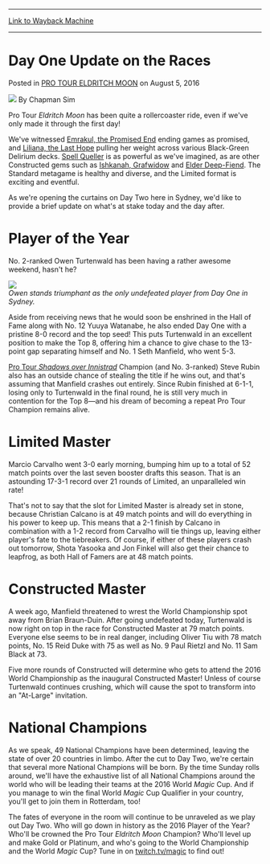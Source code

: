 
---
[Link to Wayback Machine](https://web.archive.org/web/20160808162714/http://magic.wizards.com/en/events/coverage/ptemn/day-one-update-races-2016-08-05)

[_metadata_:author]:- "Chapman Sim"
[_metadata_:description]:- "Pro Tour Eldritch Moon has been quite a rollercoaster ride, even if we've only made it through the first day!"
[_metadata_:generator]:- "Drupal 7 (http://drupal.org)"
[_metadata_:node]:- "1050456"
[_metadata_:publish_date]:- "2016-08-05"
[_metadata_:source]:- "div-main-content"
[_metadata_:title]:- "Day One Update on the Races"
[_metadata_:wayback_capture_timestamp]:- "2016-08-08 16:27:14"
[_metadata_:wayback_raw_url]:- "https://web.archive.org/web/20160808162714id_/http://magic.wizards.com/en/events/coverage/ptemn/day-one-update-races-2016-08-05"
[_metadata_:wayback_url]:- "http://magic.wizards.com/en/events/coverage/ptemn/day-one-update-races-2016-08-05"
---


Day One Update on the Races
===========================



 Posted in [PRO TOUR ELDRITCH MOON](/en/events/coverage/ptemn)
 on August 5, 2016 






![](https://media.magic.wizards.com/styles/auth_small/public/images/person/chapman.jpg)
By Chapman Sim











Pro Tour *Eldritch Moon* has been quite a rollercoaster ride, even if we've only made it through the first day!


We've witnessed [Emrakul, the Promised End](http://gatherer.wizards.com/Pages/Card/Details.aspx?name=Emrakul%2C+the+Promised+End) ending games as promised, and [Liliana, the Last Hope](http://gatherer.wizards.com/Pages/Card/Details.aspx?name=Liliana%2C+the+Last+Hope) pulling her weight across various Black-Green Delirium decks. [Spell Queller](http://gatherer.wizards.com/Pages/Card/Details.aspx?name=Spell+Queller) is as powerful as we've imagined, as are other Constructed gems such as [Ishkanah, Grafwidow](http://gatherer.wizards.com/Pages/Card/Details.aspx?name=Ishkanah%2C+Grafwidow) and [Elder Deep-Fiend](http://gatherer.wizards.com/Pages/Card/Details.aspx?name=Elder+Deep-Fiend). The Standard metagame is healthy and diverse, and the Limited format is exciting and eventful.


As we're opening the curtains on Day Two here in Sydney, we'd like to provide a brief update on what's at stake today and the day after.


Player of the Year
==================


No. 2-ranked Owen Turtenwald has been having a rather awesome weekend, hasn't he?


![](https://media.wizards.com/2016/events/ptemn/Update-Owen.jpg)  
*Owen stands triumphant as the only undefeated player from Day One in Sydney.*


Aside from receiving news that he would soon be enshrined in the Hall of Fame along with No. 12 Yuuya Watanabe, he also ended Day One with a pristine 8-0 record and the top seed! This puts Turtenwald in an excellent position to make the Top 8, offering him a chance to give chase to the 13-point gap separating himself and No. 1 Seth Manfield, who went 5-3.


[Pro Tour *Shadows over Innistrad*](http://magic.wizards.com/en/events/coverage/ptsoi) Champion (and No. 3-ranked) Steve Rubin also has an outside chance of stealing the title if he wins out, and that's assuming that Manfield crashes out entirely. Since Rubin finished at 6-1-1, losing only to Turtenwald in the final round, he is still very much in contention for the Top 8—and his dream of becoming a repeat Pro Tour Champion remains alive.


Limited Master
==============


Marcio Carvalho went 3-0 early morning, bumping him up to a total of 52 match points over the last seven booster drafts this season. That is an astounding 17-3-1 record over 21 rounds of Limited, an unparalleled win rate!


That's not to say that the slot for Limited Master is already set in stone, because Christian Calcano is at 49 match points and will do everything in his power to keep up. This means that a 2-1 finish by Calcano in combination with a 1-2 record from Carvalho will tie things up, leaving either player's fate to the tiebreakers. Of course, if either of these players crash out tomorrow, Shota Yasooka and Jon Finkel will also get their chance to leapfrog, as both Hall of Famers are at 48 match points.


Constructed Master
==================


A week ago, Manfield threatened to wrest the World Championship spot away from Brian Braun-Duin. After going undefeated today, Turtenwald is now right on top in the race for Constructed Master at 79 match points. Everyone else seems to be in real danger, including Oliver Tiu with 78 match points, No. 15 Reid Duke with 75 as well as No. 9 Paul Rietzl and No. 11 Sam Black at 73.


Five more rounds of Constructed will determine who gets to attend the 2016 World Championship as the inaugural Constructed Master! Unless of course Turtenwald continues crushing, which will cause the spot to transform into an "At-Large" invitation.


National Champions
==================


As we speak, 49 National Champions have been determined, leaving the state of over 20 countries in limbo. After the cut to Day Two, we're certain that several more National Champions will be born. By the time Sunday rolls around, we'll have the exhaustive list of all National Champions around the world who will be leading their teams at the 2016 World *Magic* Cup. And if you manage to win the final World *Magic* Cup Qualifier in your country, you'll get to join them in Rotterdam, too!


The fates of everyone in the room will continue to be unraveled as we play out Day Two. Who will go down in history as the 2016 Player of the Year? Who'll be crowned the Pro Tour *Eldritch Moon* Champion? Who'll level up and make Gold or Platinum, and who's going to the World Championship and the World *Magic* Cup? Tune in on [twitch.tv/magic](http://twitch.tv/magic) to find out!







